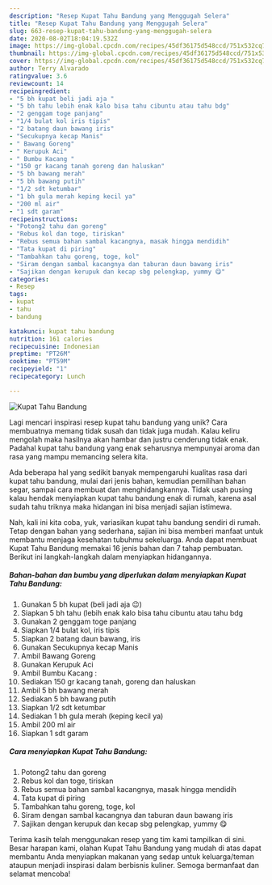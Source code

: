 ```yaml
---
description: "Resep Kupat Tahu Bandung yang Menggugah Selera"
title: "Resep Kupat Tahu Bandung yang Menggugah Selera"
slug: 663-resep-kupat-tahu-bandung-yang-menggugah-selera
date: 2020-08-02T18:04:19.532Z
image: https://img-global.cpcdn.com/recipes/45df36175d548ccd/751x532cq70/kupat-tahu-bandung-foto-resep-utama.jpg
thumbnail: https://img-global.cpcdn.com/recipes/45df36175d548ccd/751x532cq70/kupat-tahu-bandung-foto-resep-utama.jpg
cover: https://img-global.cpcdn.com/recipes/45df36175d548ccd/751x532cq70/kupat-tahu-bandung-foto-resep-utama.jpg
author: Terry Alvarado
ratingvalue: 3.6
reviewcount: 14
recipeingredient:
- "5 bh kupat beli jadi aja "
- "5 bh tahu lebih enak kalo bisa tahu cibuntu atau tahu bdg"
- "2 genggam toge panjang"
- "1/4 bulat kol iris tipis"
- "2 batang daun bawang iris"
- "Secukupnya kecap Manis"
- " Bawang Goreng"
- " Kerupuk Aci"
- " Bumbu Kacang "
- "150 gr kacang tanah goreng dan haluskan"
- "5 bh bawang merah"
- "5 bh bawang putih"
- "1/2 sdt ketumbar"
- "1 bh gula merah keping kecil ya"
- "200 ml air"
- "1 sdt garam"
recipeinstructions:
- "Potong2 tahu dan goreng"
- "Rebus kol dan toge, tiriskan"
- "Rebus semua bahan sambal kacangnya, masak hingga mendidih"
- "Tata kupat di piring"
- "Tambahkan tahu goreng, toge, kol"
- "Siram dengan sambal kacangnya dan taburan daun bawang iris"
- "Sajikan dengan kerupuk dan kecap sbg pelengkap, yummy 😋"
categories:
- Resep
tags:
- kupat
- tahu
- bandung

katakunci: kupat tahu bandung 
nutrition: 161 calories
recipecuisine: Indonesian
preptime: "PT26M"
cooktime: "PT59M"
recipeyield: "1"
recipecategory: Lunch

---
```



![Kupat Tahu Bandung](https://img-global.cpcdn.com/recipes/45df36175d548ccd/751x532cq70/kupat-tahu-bandung-foto-resep-utama.jpg)

Lagi mencari inspirasi resep kupat tahu bandung yang unik? Cara membuatnya memang tidak susah dan tidak juga mudah. Kalau keliru mengolah maka hasilnya akan hambar dan justru cenderung tidak enak. Padahal kupat tahu bandung yang enak seharusnya mempunyai aroma dan rasa yang mampu memancing selera kita.

Ada beberapa hal yang sedikit banyak mempengaruhi kualitas rasa dari kupat tahu bandung, mulai dari jenis bahan, kemudian pemilihan bahan segar, sampai cara membuat dan menghidangkannya. Tidak usah pusing kalau hendak menyiapkan kupat tahu bandung enak di rumah, karena asal sudah tahu triknya maka hidangan ini bisa menjadi sajian istimewa.




Nah, kali ini kita coba, yuk, variasikan kupat tahu bandung sendiri di rumah. Tetap dengan bahan yang sederhana, sajian ini bisa memberi manfaat untuk membantu menjaga kesehatan tubuhmu sekeluarga. Anda dapat membuat Kupat Tahu Bandung memakai 16 jenis bahan dan 7 tahap pembuatan. Berikut ini langkah-langkah dalam menyiapkan hidangannya.

<!--inarticleads1-->

##### Bahan-bahan dan bumbu yang diperlukan dalam menyiapkan Kupat Tahu Bandung:

1. Gunakan 5 bh kupat (beli jadi aja 😉)
1. Siapkan 5 bh tahu (lebih enak kalo bisa tahu cibuntu atau tahu bdg
1. Gunakan 2 genggam toge panjang
1. Siapkan 1/4 bulat kol, iris tipis
1. Siapkan 2 batang daun bawang, iris
1. Gunakan Secukupnya kecap Manis
1. Ambil  Bawang Goreng
1. Gunakan  Kerupuk Aci
1. Ambil  Bumbu Kacang :
1. Sediakan 150 gr kacang tanah, goreng dan haluskan
1. Ambil 5 bh bawang merah
1. Sediakan 5 bh bawang putih
1. Siapkan 1/2 sdt ketumbar
1. Sediakan 1 bh gula merah (keping kecil ya)
1. Ambil 200 ml air
1. Siapkan 1 sdt garam




<!--inarticleads2-->

##### Cara menyiapkan Kupat Tahu Bandung:

1. Potong2 tahu dan goreng
1. Rebus kol dan toge, tiriskan
1. Rebus semua bahan sambal kacangnya, masak hingga mendidih
1. Tata kupat di piring
1. Tambahkan tahu goreng, toge, kol
1. Siram dengan sambal kacangnya dan taburan daun bawang iris
1. Sajikan dengan kerupuk dan kecap sbg pelengkap, yummy 😋




Terima kasih telah menggunakan resep yang tim kami tampilkan di sini. Besar harapan kami, olahan Kupat Tahu Bandung yang mudah di atas dapat membantu Anda menyiapkan makanan yang sedap untuk keluarga/teman ataupun menjadi inspirasi dalam berbisnis kuliner. Semoga bermanfaat dan selamat mencoba!

